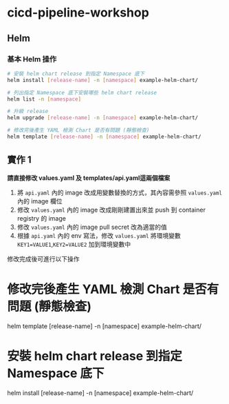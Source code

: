 # cicd-pipeline-workshop

## Helm

### 基本 Helm 操作

```bash
# 安裝 helm chart release 到指定 Namespace 底下
helm install [release-name] -n [namespace] example-helm-chart/

# 列出指定 Namespace 底下安裝哪些 helm chart release
helm list -n [namespace]

# 升級 release
helm upgrade [release-name] -n [namespace] example-helm-chart/

# 修改完後產生 YAML 檢測 Chart 是否有問題 (靜態檢查)
helm template [release-name] -n [namespace] example-helm-chart/
```

## 實作 1

**請直接修改 values.yaml 及 templates/api.yaml這兩個檔案**

1. 將 `api.yaml` 內的 image 改成用變數替換的方式，其內容需參照 `values.yaml` 內的 image 欄位
2. 修改 `values.yaml` 內的 image 改成剛剛建置出來並 push 到 container registry 的 image
3. 修改 `values.yaml` 內的 image pull secret 改為適當的值
4. 根據 `api.yaml` 內的 env 寫法，修改 `values.yaml` 將環境變數 `KEY1=VALUE1`,`KEY2=VALUE2` 加到環境變數中

修改完成後可進行以下操作

# 修改完後產生 YAML 檢測 Chart 是否有問題 (靜態檢查)
helm template [release-name] -n [namespace] example-helm-chart/

# 安裝 helm chart release 到指定 Namespace 底下
helm install [release-name] -n [namespace] example-helm-chart/